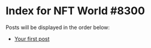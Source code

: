# Index for NFT World #8300
Posts will be displayed in the order below:

- [Your first post](./001-first.md)

